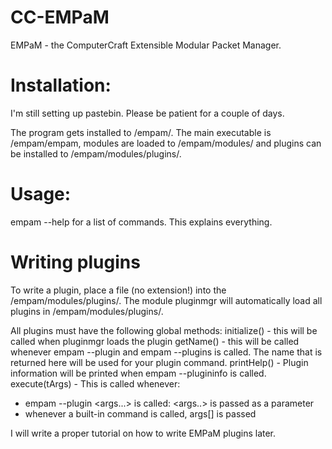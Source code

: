 # CC-EMPaM
EMPaM - the ComputerCraft Extensible Modular Packet Manager.

# Installation:

I'm still setting up pastebin. Please be patient for a couple of days.

The program gets installed to /empam/. The main executable is /empam/empam, modules are loaded to /empam/modules/
and plugins can be installed to /empam/modules/plugins/.

# Usage:
empam --help for a list of commands. This explains everything.

# Writing plugins
To write a plugin, place a file (no extension!) into the /empam/modules/plugins/. The module pluginmgr will automatically
load all plugins in /empam/modules/plugins/.

All plugins must have the following global methods:
initialize() - this will be called when pluginmgr loads the plugin
getName() - this will be called whenever empam --plugin <name> and empam --plugins is called. The name that is returned here
  will be used for your plugin command.
printHelp() - Plugin information will be printed when empam --plugininfo is called.
execute(tArgs) - This is called whenever:
  - empam --plugin <yourpluginname> <args...> is called: <args..> is passed as a parameter
  - whenever a built-in command is called, args[] is passed
  
I will write a proper tutorial on how to write EMPaM plugins later.
